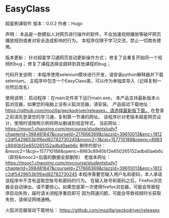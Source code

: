 # EasyClass
超星刷课软件
版本：0.0.2
作者：Hugo

声明：
	本品是一款模拟人对网页进行操作的软件，不会加速视频播放等破坏网页播放规则或者对安全造成影响的行为。
	本程序仅限于学习交流，禁止一切商务使用。

版本更新：
	针对超星学习通网页变动更新操作方式；
	修复了会重复开始同一个视频的bug；
	修复了课程选择会跳转到其他课程的bug；

代码开发说明：
	本程序使用selenium模块进行开发，请安装python解释器并下载selenium。
    主程序中包含一个EasyClass类，可以作为单独库导入（记得复制一份然后改名）

使用说明：
	启动程序：在main文件夹下运行main.exe。
	本产品支持最新版本火狐浏览器，如果您的电脑上没有火狐浏览器，请安装。
	产品驱动下载地址：https://github.com/mozilla/geckodriver/releases，请选择最新版下载。
	在登录之前请先登录您的学习通，复制第一节课的网址。
	该程序针对老版本超星网页设计，使用时请按照示例将网址删减到规定样式。
		当前网址：https://mooc1.chaoxing.com/mycourse/studentstudy?chapterId=398481847&courseId=217666369&clazzid=39610013&enc=1812c2df5429653b1f6ed82782730245&mooc2=1&cpi=157710188&openc=8983c8940b12e650265152adbd0aeb6c
		删除的部分：&mooc2=1&cpi=157710188&openc=8983c8940b12e650265152adbd0aeb6c（即将&mooc2=后面的数据全部删除）
		老版本网址：https://mooc1.chaoxing.com/mycourse/studentstudy?chapterId=398481847&courseId=217666369&clazzid=39610013&enc=1812c2df5429653b1f6ed82782730245
	本程序需要您输入用户名和密码，本人承诺该程序中不含有盗取您账号和密码的行为。
    在输入账号和密码之后，Firefox浏览器会自动弹出，请不要担心。如果您是第一次使用firefox浏览器，可能会导致程序启动失败，届时请关闭程序重启即可
    因为网速问题，可能会导致视频时长获取失败，请保证网络通畅。

火狐浏览器驱动下载地址：
	https://github.com/mozilla/geckodriver/releases